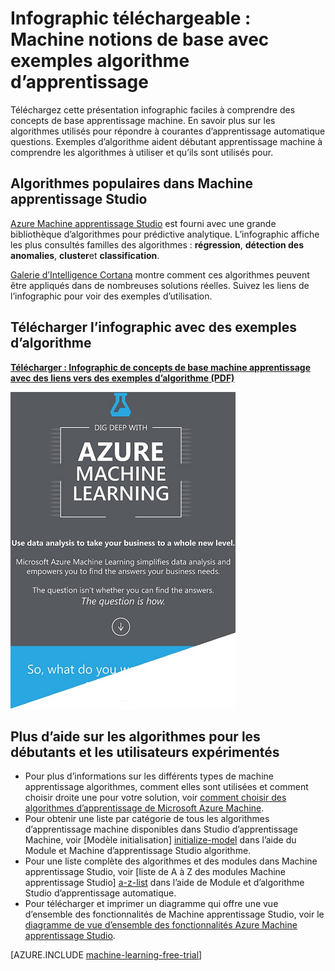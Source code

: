 <properties
    pageTitle="Infographic : Concepts de base apprentissage - exemples algorithme de l’ordinateur | Microsoft Azure"
    description="Une vue d’ensemble des concepts de base machine apprentissage faciles à comprendre inclut des exemples d’algorithme. L’infographic téléchargeable couvre la plupart d’apprentissage automatique questions."
    keywords="principes fondamentaux d’apprentissage machine, exemples algorithme, formation pour les débutants, questions d’apprentissage machine, algorithmes populaires et infographic algorithme de l’ordinateur"
    services="machine-learning"
    documentationCenter=""
    authors="garyericson"
    manager="jhubbard"
    editor="cgronlun"/>

<tags
    ms.service="machine-learning"
    ms.workload="data-services"
    ms.tgt_pltfrm="na"
    ms.devlang="na"
    ms.topic="article"
    ms.date="08/19/2016"
    ms.author="garye" />


# <a name="downloadable-infographic-machine-learning-basics-with-algorithm-examples"></a>Infographic téléchargeable : Machine notions de base avec exemples algorithme d’apprentissage

Téléchargez cette présentation infographic faciles à comprendre des concepts de base apprentissage machine. En savoir plus sur les algorithmes utilisés pour répondre à courantes d’apprentissage automatique questions. Exemples d’algorithme aident débutant apprentissage machine à comprendre les algorithmes à utiliser et qu’ils sont utilisés pour.

## <a name="popular-algorithms-in-machine-learning-studio"></a>Algorithmes populaires dans Machine apprentissage Studio

[Azure Machine apprentissage Studio](https://studio.azureml.net/) est fourni avec une grande bibliothèque d’algorithmes pour prédictive analytique. L’infographic affiche les plus consultés familles des algorithmes : **régression**, **détection des anomalies**, **cluster**et **classification**.

[Galerie d’Intelligence Cortana](https://gallery.cortanaintelligence.com/) montre comment ces algorithmes peuvent être appliqués dans de nombreuses solutions réelles. Suivez les liens de l’infographic pour voir des exemples d’utilisation.

## <a name="download-the-infographic-with-algorithm-examples"></a>Télécharger l’infographic avec des exemples d’algorithme

**[Télécharger : Infographic de concepts de base machine apprentissage avec des liens vers des exemples d’algorithme (PDF)](http://download.microsoft.com/download/0/5/A/05AE6B94-E688-403E-90A5-6035DBE9EEC5/machine-learning-basics-infographic-with-algorithm-examples.pdf)**


![Infographic : Machine concepts de base avec des exemples de l’algorithme. Algorithmes populaires. Machine d’apprentissage pour les débutants.](./media/machine-learning-basics-infographic-with-algorithm-examples/machine-learning-basics-infographic-with-algorithm-examples.png)

## <a name="more-help-with-algorithms-for-beginners-and-advanced-users"></a>Plus d’aide sur les algorithmes pour les débutants et les utilisateurs expérimentés

* Pour plus d’informations sur les différents types de machine apprentissage algorithmes, comment elles sont utilisées et comment choisir droite une pour votre solution, voir [comment choisir des algorithmes d’apprentissage de Microsoft Azure Machine](machine-learning-algorithm-choice.md).
* Pour obtenir une liste par catégorie de tous les algorithmes d’apprentissage machine disponibles dans Studio d’apprentissage Machine, voir [Modèle initialisation] [ initialize-model] dans l’aide du Module et Machine d’apprentissage Studio algorithme.
* Pour une liste complète des algorithmes et des modules dans Machine apprentissage Studio, voir [liste de A à Z des modules Machine apprentissage Studio] [ a-z-list] dans l’aide de Module et d’algorithme Studio d’apprentissage automatique.
* Pour télécharger et imprimer un diagramme qui offre une vue d’ensemble des fonctionnalités de Machine apprentissage Studio, voir le [diagramme de vue d’ensemble des fonctionnalités Azure Machine apprentissage Studio](machine-learning-studio-overview-diagram.md).


[AZURE.INCLUDE [machine-learning-free-trial](../../includes/machine-learning-free-trial.md)]


<!-- Module References -->
[a-z-list]: https://msdn.microsoft.com/library/azure/dn906033.aspx
[initialize-model]: https://msdn.microsoft.com/library/azure/0c67013c-bfbc-428b-87f3-f552d8dd41f6/
[k-means-clustering]: https://msdn.microsoft.com/library/azure/5049a09b-bd90-4c4e-9b46-7c87e3a36810/
[one-vs-all-multiclass]: https://msdn.microsoft.com/library/azure/7191efae-b4b1-4d03-a6f8-7205f87be664/
